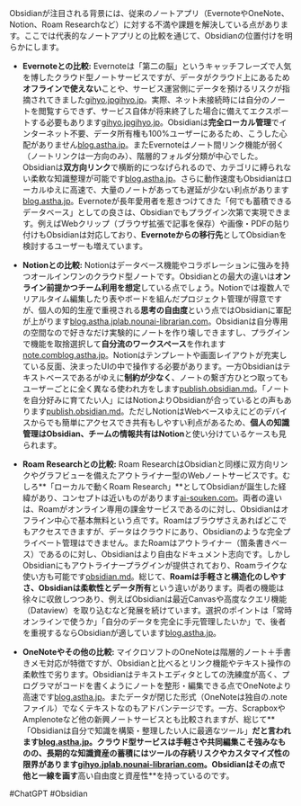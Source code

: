 
Obsidianが注目される背景には、従来のノートアプリ（EvernoteやOneNote、Notion、Roam Researchなど）に対する不満や課題を解決している点があります。ここでは代表的なノートアプリとの比較を通じて、Obsidianの位置付けを明らかにします。

- **Evernoteとの比較:** Evernoteは「第二の脳」というキャッチフレーズで人気を博したクラウド型ノートサービスですが、データがクラウド上にあるため**オフラインで使えない**ことや、サービス運営側にデータを預けるリスクが指摘されてきました[gihyo.jp](https://gihyo.jp/article/2022/11/obsidian-01#:~:text=%E5%80%8B%E4%BA%BA%E7%9A%84%E3%81%AA%E3%83%8E%E3%83%BC%E3%83%88%E3%82%92%E4%BD%9C%E6%88%90%E3%81%99%E3%82%8B%E3%81%A8%E3%81%8D%E3%80%81%E7%B4%99%E3%81%AE%E3%83%8E%E3%83%BC%E3%83%88%E3%81%AB%E6%89%8B%E6%9B%B8%E3%81%8D%E3%81%A7%E6%9B%B8%E3%81%84%E3%81%A6%E3%81%84%E3%82%8B%E4%BA%BA%E3%82%82%E3%81%84%E3%81%BE%E3%81%99%E3%81%8C%E3%80%81%E6%9C%80%E8%BF%91%E3%81%A7%E3%81%AF%E3%80%8C%E3%83%8E%E3%83%BC%E3%83%88%E3%82%A2%E3%83%97%E3%83%AA%E3%80%8D%E3%82%92%E4%BD%BF%E3%81%86%E4%BA%BA%E3%81%8C%E5%A2%97%E3%81%88%E3%81%A6%E3%81%84%E3%81%BE%E3%81%99%E3%80%82Android%E3%82%84iOS%E3%81%AA%E3%81%A9%E3%81%AB%E6%90%AD%E8%BC%89%E3%81%95%E3%82%8C%E3%81%A6%20%E3%81%84%E3%82%8B%E3%83%A1%E3%83%A2%E3%82%A2%E3%83%97%E3%83%AA%E3%82%82%E3%81%82%E3%82%8A%E3%81%BE%E3%81%99%E3%81%8C%E3%80%81%E5%85%88%E3%81%BB%E3%81%A9%E8%A8%80%E5%8F%8A%E3%81%97%E3%81%9FEvernote%E4%BB%A5%E5%A4%96%E3%81%AB%E3%82%82%E3%80%81Notion%E3%82%84OneNote%E3%80%81Scrapbox%E3%80%81Google%20Keep%E3%81%AA%E3%81%A9%E3%80%81%E3%82%AF%E3%83%A9%E3%82%A6%E3%83%89%E3%81%AB%E3%83%87%E3%83%BC%E3%82%BF%E3%82%92%E4%BF%9D%E5%AD%98%E3%81%99%E3%82%8B%E3%83%8E%E3%83%BC%E3%83%88%E3%82%A2%E3%83%97%E3%83%AA%E3%81%8C%E3%81%82%E3%82%8A%E3%81%BE%E3%81%99%E3%80%82)[gihyo.jp](https://gihyo.jp/article/2022/11/obsidian-01#:~:text=%E3%81%95%E3%82%89%E3%81%AB%E3%80%81%E3%82%B5%E3%83%BC%E3%83%93%E3%82%B9%E3%81%9D%E3%81%AE%E3%82%82%E3%81%AE%E3%81%8C%E7%B5%82%E4%BA%86%E3%81%99%E3%82%8B%E5%8F%AF%E8%83%BD%E6%80%A7%E3%82%82%E3%81%82%E3%82%8A%E3%81%BE%E3%81%99%E3%80%82%E3%80%8C%E2%81%A0Evernote%E3%81%8C%E8%B2%B7%E5%8F%8E%E3%81%95%E3%82%8C%E3%82%8B%E3%80%8D%E3%81%A8%E3%81%84%E3%81%86%E5%A0%B1%E9%81%93%E3%81%8C%E3%81%82%E3%82%8A%E3%81%BE%E3%81%97%E3%81%9F%E3%81%8C%E3%80%81%E7%8F%BE%E6%99%82%E7%82%B9%E3%81%A7%E3%81%AF%E5%95%8F%E9%A1%8C%E3%81%AA%E3%81%8F%E3%81%A6%E3%82%82%E3%80%81%E3%83%A9%E3%82%A4%E3%83%90%E3%83%AB%E3%81%AE%E7%99%BB%E5%A0%B4%E3%81%AB%E3%82%88%E3%81%A3%E3%81%A6%E5%88%A9%20%E7%94%A8%E8%80%85%E3%81%8C%E6%B8%9B%E5%B0%91%E3%81%97%E3%80%81%E3%82%B5%E3%83%BC%E3%83%93%E3%82%B9%E3%81%AE%E9%81%8B%E5%96%B6%E3%81%8C%E6%88%90%E3%82%8A%E7%AB%8B%E3%81%9F%E3%81%AA%E3%81%8F%E3%81%AA%E3%82%8B%E3%81%93%E3%81%A8%E3%82%82%E3%81%82%E3%82%8B%E3%81%AE%E3%81%A7%E3%81%99%E3%80%82%E5%A4%9A%E3%81%8F%E3%81%AE%E3%82%B5%E3%83%BC%E3%83%93%E3%82%B9%E3%81%A7%E3%81%AF%E3%80%81%E3%83%87%E3%83%BC%E3%82%BF%E3%82%92%E3%82%A8%E3%82%AF%E3%82%B9%E3%83%9D%E3%83%BC%E3%83%88%E3%81%99%E3%82%8B%E6%A9%9F%E8%83%BD%E3%82%92%E6%8F%90%E4%BE%9B%E3%81%97%E3%81%A6%E3%81%84%E3%81%BE%E3%81%99%E3%81%8C%E3%80%81%E3%82%A8%E3%82%AF%E3%82%B9%E3%83%9D%E3%83%BC%E3%83%88%E3%81%97%E3%81%9F%E3%83%87%E3%83%BC%E3%82%BF%E3%82%92%E4%BB%96%E3%81%AE%20%E3%82%B5%E3%83%BC%E3%83%93%E3%82%B9%E3%81%A7%E3%81%9D%E3%81%AE%E3%81%BE%E3%81%BE%E4%BD%BF%E3%81%88%E3%82%8B%E3%81%A8%E3%81%AF%E9%99%90%E3%82%8A%E3%81%BE%E3%81%9B%E3%82%93%E3%80%82%E8%87%AA%E5%88%86%E3%81%AE%E3%83%8E%E3%83%BC%E3%83%88%E3%81%AA%E3%81%AE%E3%81%AB%E3%80%81%E3%81%9D%E3%81%AE%E3%83%8E%E3%83%BC%E3%83%88%E3%81%8C%E9%96%B2%E8%A6%A7%E3%81%A7%E3%81%8D%E3%81%AA%E3%81%8F%E3%81%AA%E3%82%8B%E5%8F%AF%E8%83%BD%E6%80%A7%E3%81%8C%E3%81%82%E3%82%8B%E3%81%AE%E3%81%A7%E3%81%99%E3%80%82)。実際、ネット未接続時には自分のノートを閲覧すらできず、サービス自体が将来終了した場合に備えてエクスポートする必要もあります[gihyo.jp](https://gihyo.jp/article/2022/11/obsidian-01#:~:text=%E3%82%AF%E3%83%A9%E3%82%A6%E3%83%89%E4%B8%8A%E3%81%AB%E3%83%87%E3%83%BC%E3%82%BF%E3%81%8C%E3%81%82%E3%82%8B%E3%81%A8%E3%80%81%E3%82%A4%E3%83%B3%E3%82%BF%E3%83%BC%E3%83%8D%E3%83%83%E3%83%88%E3%81%AB%E3%82%A2%E3%82%AF%E3%82%BB%E3%82%B9%E3%81%A7%E3%81%8D%E3%82%8C%E3%81%B0%E3%81%A9%E3%81%93%E3%81%8B%E3%82%89%E3%81%A7%E3%82%82%E4%BD%BF%E3%81%88%E3%82%8B%E3%81%9F%E3%82%81%E3%80%81%E8%A4%87%E6%95%B0%E3%81%AE%E3%83%91%E3%82%BD%E3%82%B3%E3%83%B3%E3%82%84%E3%82%B9%E3%83%9E%E3%83%BC%E3%83%88%E3%83%95%E3%82%A9%E3%83%B3%E3%81%A7%E3%82%82%E5%90%8C%E3%81%98%E3%83%87%E3%83%BC%E3%82%BF%E3%81%AB%E3%82%A2%E3%82%AF%E3%82%BB%E3%82%B9%E3%81%A7%E3%81%8D%E3%81%A6%E4%BE%BF%E5%88%A9%E3%81%A7%E3%81%99%E3%80%82%E4%B8%80%E6%96%B9%E3%81%A7%20%E3%80%81%E3%81%93%E3%82%8C%E3%81%AF%E3%83%87%E3%83%A1%E3%83%AA%E3%83%83%E3%83%88%E3%81%AB%E3%82%82%E3%81%AA%E3%82%8A%E3%81%BE%E3%81%99%E3%80%82)[gihyo.jp](https://gihyo.jp/article/2022/11/obsidian-01#:~:text=%E3%81%95%E3%82%89%E3%81%AB%E3%80%81%E3%82%B5%E3%83%BC%E3%83%93%E3%82%B9%E3%81%9D%E3%81%AE%E3%82%82%E3%81%AE%E3%81%8C%E7%B5%82%E4%BA%86%E3%81%99%E3%82%8B%E5%8F%AF%E8%83%BD%E6%80%A7%E3%82%82%E3%81%82%E3%82%8A%E3%81%BE%E3%81%99%E3%80%82%E3%80%8C%E2%81%A0Evernote%E3%81%8C%E8%B2%B7%E5%8F%8E%E3%81%95%E3%82%8C%E3%82%8B%E3%80%8D%E3%81%A8%E3%81%84%E3%81%86%E5%A0%B1%E9%81%93%E3%81%8C%E3%81%82%E3%82%8A%E3%81%BE%E3%81%97%E3%81%9F%E3%81%8C%E3%80%81%E7%8F%BE%E6%99%82%E7%82%B9%E3%81%A7%E3%81%AF%E5%95%8F%E9%A1%8C%E3%81%AA%E3%81%8F%E3%81%A6%E3%82%82%E3%80%81%E3%83%A9%E3%82%A4%E3%83%90%E3%83%AB%E3%81%AE%E7%99%BB%E5%A0%B4%E3%81%AB%E3%82%88%E3%81%A3%E3%81%A6%E5%88%A9%20%E7%94%A8%E8%80%85%E3%81%8C%E6%B8%9B%E5%B0%91%E3%81%97%E3%80%81%E3%82%B5%E3%83%BC%E3%83%93%E3%82%B9%E3%81%AE%E9%81%8B%E5%96%B6%E3%81%8C%E6%88%90%E3%82%8A%E7%AB%8B%E3%81%9F%E3%81%AA%E3%81%8F%E3%81%AA%E3%82%8B%E3%81%93%E3%81%A8%E3%82%82%E3%81%82%E3%82%8B%E3%81%AE%E3%81%A7%E3%81%99%E3%80%82%E5%A4%9A%E3%81%8F%E3%81%AE%E3%82%B5%E3%83%BC%E3%83%93%E3%82%B9%E3%81%A7%E3%81%AF%E3%80%81%E3%83%87%E3%83%BC%E3%82%BF%E3%82%92%E3%82%A8%E3%82%AF%E3%82%B9%E3%83%9D%E3%83%BC%E3%83%88%E3%81%99%E3%82%8B%E6%A9%9F%E8%83%BD%E3%82%92%E6%8F%90%E4%BE%9B%E3%81%97%E3%81%A6%E3%81%84%E3%81%BE%E3%81%99%E3%81%8C%E3%80%81%E3%82%A8%E3%82%AF%E3%82%B9%E3%83%9D%E3%83%BC%E3%83%88%E3%81%97%E3%81%9F%E3%83%87%E3%83%BC%E3%82%BF%E3%82%92%E4%BB%96%E3%81%AE%20%E3%82%B5%E3%83%BC%E3%83%93%E3%82%B9%E3%81%A7%E3%81%9D%E3%81%AE%E3%81%BE%E3%81%BE%E4%BD%BF%E3%81%88%E3%82%8B%E3%81%A8%E3%81%AF%E9%99%90%E3%82%8A%E3%81%BE%E3%81%9B%E3%82%93%E3%80%82%E8%87%AA%E5%88%86%E3%81%AE%E3%83%8E%E3%83%BC%E3%83%88%E3%81%AA%E3%81%AE%E3%81%AB%E3%80%81%E3%81%9D%E3%81%AE%E3%83%8E%E3%83%BC%E3%83%88%E3%81%8C%E9%96%B2%E8%A6%A7%E3%81%A7%E3%81%8D%E3%81%AA%E3%81%8F%E3%81%AA%E3%82%8B%E5%8F%AF%E8%83%BD%E6%80%A7%E3%81%8C%E3%81%82%E3%82%8B%E3%81%AE%E3%81%A7%E3%81%99%E3%80%82)。Obsidianは**完全ローカル管理**でインターネット不要、データ所有権も100%ユーザーにあるため、こうした心配がありません[blog.astha.jp](https://blog.astha.jp/post-3917/#:~:text=A4%3A%20Obsidian%E3%81%AF%E4%BB%A5%E4%B8%8B%E3%81%AE%E7%82%B9%E3%81%A7%E4%BB%96%E3%81%AE%E3%83%A1%E3%83%A2%E3%82%A2%E3%83%97%E3%83%AA%E3%81%A8%E7%95%B0%E3%81%AA%E3%82%8A%E3%81%BE%E3%81%99%E3%80%82)。またEvernoteはノート間リンク機能が弱く（ノートリンクは一方向のみ）、階層的フォルダ分類が中心でした。Obsidianは**双方向リンク**で横断的につなげられるので、カテゴリに縛られない柔軟な知識整理が可能です[blog.astha.jp](https://blog.astha.jp/post-3917/#:~:text=%2A%20%E5%AE%8C%E5%85%A8%E3%83%AD%E3%83%BC%E3%82%AB%E3%83%AB%E7%AE%A1%E7%90%86%3A%20%E3%82%A4%E3%83%B3%E3%82%BF%E3%83%BC%E3%83%8D%E3%83%83%E3%83%88%E6%8E%A5%E7%B6%9A%E3%81%AA%E3%81%97%E3%81%A7%E4%BD%BF%E7%94%A8%E3%81%A7%E3%81%8D%E3%80%81%E3%83%87%E3%83%BC%E3%82%BF%E3%81%AE%E6%89%80%E6%9C%89%E6%A8%A9%E3%81%AF100,%E6%8B%A1%E5%BC%B5%E6%80%A7%E3%81%AE%E9%AB%98%E3%81%95%3A%20%E3%83%97%E3%83%A9%E3%82%B0%E3%82%A4%E3%83%B3%E3%82%92%E6%B4%BB%E7%94%A8%E3%81%99%E3%82%8B%E3%81%93%E3%81%A8%E3%81%A7%E3%80%81%E8%87%AA%E5%88%86%E5%A5%BD%E3%81%BF%E3%81%AB%E3%82%AB%E3%82%B9%E3%82%BF%E3%83%9E%E3%82%A4%E3%82%BA%E5%8F%AF%E8%83%BD%E3%80%82)。さらに動作速度もObsidianはローカルゆえに高速で、大量のノートがあっても遅延が少ない利点があります[blog.astha.jp](https://blog.astha.jp/post-3917/#:~:text=A4%3A%20Obsidian%E3%81%AF%E4%BB%A5%E4%B8%8B%E3%81%AE%E7%82%B9%E3%81%A7%E4%BB%96%E3%81%AE%E3%83%A1%E3%83%A2%E3%82%A2%E3%83%97%E3%83%AA%E3%81%A8%E7%95%B0%E3%81%AA%E3%82%8A%E3%81%BE%E3%81%99%E3%80%82)。Evernoteが長年愛用者を惹きつけてきた「何でも蓄積できるデータベース」としての良さは、Obsidianでもプラグイン次第で実現できます。例えばWebクリップ（ブラウザ拡張で記事を保存）や画像・PDFの貼り付けもObsidianは対応しており、**Evernoteからの移行先**としてObsidianを検討するユーザーも増えています。
    
- **Notionとの比較:** Notionはデータベース機能やコラボレーションに強みを持つオールインワンのクラウド型ノートです。Obsidianとの最大の違いは**オンライン前提かつチーム利用を想定**している点でしょう。Notionでは複数人でリアルタイム編集したり表やボードを組んだプロジェクト管理が得意ですが、個人の知的生産で重視される**思考の自由度**という点ではObsidianに軍配が上がります[blog.astha.jp](https://blog.astha.jp/post-3917/#:~:text=A4%3A%20Obsidian%E3%81%AF%E4%BB%A5%E4%B8%8B%E3%81%AE%E7%82%B9%E3%81%A7%E4%BB%96%E3%81%AE%E3%83%A1%E3%83%A2%E3%82%A2%E3%83%97%E3%83%AA%E3%81%A8%E7%95%B0%E3%81%AA%E3%82%8A%E3%81%BE%E3%81%99%E3%80%82)[lab.nounai-librarian.com](https://lab.nounai-librarian.com/obsidian1/#:~:text=%E7%A0%94%E7%A9%B6%E6%B4%BB%E5%8B%95%E3%81%A7%E3%81%AF%E8%86%A8%E5%A4%A7%E3%81%AA%E6%83%85%E5%A0%B1%E3%82%92%E6%95%B4%E7%90%86%E3%81%97%E3%80%81%E3%82%A2%E3%82%A4%E3%83%87%E3%82%A3%E3%82%A2%E3%82%92%E6%A7%8B%E9%80%A0%E5%8C%96%E3%81%97%E3%80%81%E9%95%B7%E6%9C%9F%E3%81%AB%E3%82%8F%E3%81%9F%E3%81%A3%E3%81%A6%E7%9F%A5%E8%AD%98%E3%82%92%E8%93%84%E7%A9%8D%E3%81%97%E3%81%A6%E3%81%84%E3%81%8F%E5%BF%85%E8%A6%81%E3%81%8C%E3%81%82%E3%82%8A%E3%81%BE%E3%81%99%E3%80%82%E3%81%93%E3%82%8C%E3%81%BE%E3%81%A7%E7%A7%81%E3%81%AFEvernote%E3%82%84Notion%E3%81%AA%E3%81%A9%E3%82%92%E4%BD%BF%E3%81%A3%E3%81%A6%E3%81%8D%E3%81%BE%20%E3%81%97%E3%81%9F%E3%81%8C%E3%80%81%E3%82%A4%E3%83%B3%E3%82%BF%E3%83%BC%E3%83%8D%E3%83%83%E3%83%88%E4%B8%8A%E3%81%A7%E4%BD%BF%E3%81%86%E3%82%A2%E3%83%97%E3%83%AA%E3%81%AF%E3%83%87%E3%83%BC%E3%82%BF%E9%87%8F%E3%81%8C%E5%A2%97%E3%81%88%E3%82%8B%E3%81%A8%E3%81%A9%E3%81%86%E3%81%97%E3%81%A6%E3%82%82%E5%87%A6%E7%90%86%E9%80%9F%E5%BA%A6%E3%81%AB%E9%99%90%E7%95%8C%E3%81%8C%E3%81%82%E3%82%8A%E3%81%BE%E3%81%99%E3%81%97%E3%80%81%E9%95%B7%E6%9C%9F%E3%81%AB%E3%82%8F%E3%81%9F%E3%82%8B%E3%81%A8%E3%82%B5%E3%83%BC%E3%83%93%E3%82%B9%E7%B5%82%E4%BA%86%E3%81%A8%E3%81%84%E3%81%86%E3%83%AA%E3%82%B9%E3%82%AF%E3%81%8C%E3%81%82%E3%82%8A%E3%81%BE%E3%81%99%E3%80%82%E3%81%93%E3%82%8C%E3%82%89%E3%81%AE%E3%83%AA%E3%82%B9%E3%82%AF%E3%81%8C%20%E5%9B%9E%E9%81%BF%E3%81%A7%E3%81%8D%E3%82%8BObsidian%E3%81%AF%E3%82%AA%E3%82%B9%E3%82%B9%E3%83%A1%E3%81%A7%E3%81%99%E3%80%82)。Obsidianは自分専用の空間なので好きなだけ実験的にノートを作り壊しできますし、プラグインで機能を取捨選択して**自分流のワークスペース**を作れます[note.com](https://note.com/iam_shin/n/n959971289c9d#:~:text=Obsidian%E3%81%AF%E5%BC%B7%E5%8A%9B%E3%81%AA%E3%83%8E%E3%83%BC%E3%83%88%E3%82%A2%E3%83%97%E3%83%AA%E3%81%A7%E3%81%99%E3%81%8C%E3%80%81%E3%81%9D%E3%81%AE%E7%9C%9F%E4%BE%A1%E3%81%AF%E3%82%B3%E3%83%9F%E3%83%A5%E3%83%8B%E3%83%86%E3%82%A3%E8%A3%BD%E3%81%AE%E3%83%97%E3%83%A9%E3%82%B0%E3%82%A4%E3%83%B3%E3%82%92%E6%B4%BB%E7%94%A8%E3%81%99%E3%82%8B%E3%81%93%E3%81%A8%E3%81%A7%E7%99%BA%E6%8F%AE%E3%81%95%E3%82%8C%E3%81%BE%E3%81%99%E3%80%82%E3%83%97%E3%83%A9%E3%82%B0%E3%82%A4%E3%83%B3%E3%82%92%E8%BF%BD%E5%8A%A0%E3%81%99%E3%82%8B%E3%81%A8%E3%80%81Obsidian%E3%81%8C%E3%81%BE%E3%82%8B%E3%81%A7%E8%87%AA%20%E5%88%86%E5%B0%82%E7%94%A8%E3%81%AE%E7%9F%A5%E8%AD%98%E3%83%87%E3%83%BC%E3%82%BF%E3%83%99%E3%83%BC%E3%82%B9%E3%82%84%E4%BD%9C%E6%A5%AD%E7%92%B0%E5%A2%83%E3%81%AE%E3%82%88%E3%81%86%E3%81%AB%E9%80%B2%E5%8C%96%E3%81%97%E3%80%81%E3%83%8E%E3%83%BC%E3%83%88%E4%BD%9C%E6%88%90%E3%81%8C%E3%81%BE%E3%81%99%E3%81%BE%E3%81%99%E4%BE%BF%E5%88%A9%E3%81%A7%E6%A5%BD%E3%81%97%E3%81%8F%E3%81%AA%E3%82%8A%E3%81%BE%E3%81%99%E3%80%82%E3%81%A8%E3%81%AF%E3%81%84%E3%81%88%E3%80%81%E3%81%9F%E3%81%8F%E3%81%95%E3%82%93%E3%81%82%E3%82%8B%E3%83%97%E3%83%A9%E3%82%B0%E3%82%A4%E3%83%B3%E3%81%AE%E4%B8%AD%E3%81%8B%E3%82%89%E4%BD%95%E3%82%92%E5%B0%8E%E5%85%A5%E3%81%99%E3%82%8C%E3%81%B0%E8%89%AF%E3%81%84%E3%81%AE%E3%81%8B%E3%80%81%E5%88%9D%E5%BF%83%20%E8%80%85%E3%81%AE%E6%96%B9%E3%81%AB%E3%81%AF%E6%82%A9%E3%81%BE%E3%81%97%E3%81%84%E3%81%A7%E3%81%99%E3%82%88%E3%81%AD%E3%80%82)[blog.astha.jp](https://blog.astha.jp/post-3917/#:~:text=,%E3%83%97%E3%83%A9%E3%82%B0%E3%82%A4%E3%83%B3%E3%82%92%E6%B4%BB%E7%94%A8%E3%81%99%E3%82%8B%E3%81%93%E3%81%A8%E3%81%A7%E3%80%81%E8%87%AA%E5%88%86%E5%A5%BD%E3%81%BF%E3%81%AB%E3%82%AB%E3%82%B9%E3%82%BF%E3%83%9E%E3%82%A4%E3%82%BA%E5%8F%AF%E8%83%BD%E3%80%82)。Notionはテンプレートや画面レイアウトが充実している反面、決まったUIの中で操作する必要があります。一方Obsidianはテキストベースであるがゆえに**制約が少なく**、ノートの繋ぎ方ひとつ取ってもユーザーごとに全く異なる使われ方をします[publish.obsidian.md](https://publish.obsidian.md/ipadworkers/ipad/app_obsidian#:~:text=%E7%92%B0%E5%A2%83%E3%81%A8%E3%80%81%E3%82%A8%E3%83%87%E3%82%A3%E3%82%BF%E3%81%A8%E3%81%97%E3%81%A6%E3%81%AE%E4%BD%BF%E3%81%84%E3%82%84%E3%81%99%E3%81%95%E3%80%81%E3%81%9D%E3%81%97%E3%81%A6%E3%83%AA%E3%83%B3%E3%82%AF%E3%81%AB%E3%82%88%E3%82%8B%E3%83%95%E3%82%A1%E3%82%A4%E3%83%AB%E7%AE%A1%E7%90%86%E3%81%AE%E4%BE%BF%E5%88%A9%E3%81%95%E3%81%A7%E3%81%99%E3%80%82%20,Obsidian%E3%81%AE%E4%BD%BF%E3%81%84%E6%96%B9%E3%82%92%E3%82%82%E3%81%A3%E3%81%A8%E7%9F%A5%E3%82%8A%E3%81%9F%E3%81%84%E3%81%AA%E3%82%89)。「ノートを自分好みに育てたい人」にはNotionよりObsidianが合っているとの声もあります[publish.obsidian.md](https://publish.obsidian.md/ipadworkers/ipad/app_obsidian#:~:text=%21,Obsidian%E3%81%AE%E4%BD%BF%E3%81%84%E6%96%B9%E3%82%92%E3%82%82%E3%81%A3%E3%81%A8%E7%9F%A5%E3%82%8A%E3%81%9F%E3%81%84%E3%81%AA%E3%82%89)。ただしNotionはWebベースゆえにどのデバイスからでも簡単にアクセスでき共有もしやすい利点があるため、**個人の知識管理はObsidian、チームの情報共有はNotion**と使い分けているケースも見られます。
    
- **Roam Researchとの比較:** Roam ResearchはObsidianと同様に双方向リンクやグラフビューを備えたアウトライナー型のWebノートサービスです。むしろ**「ローカルで動くRoam Research」**としてObsidianが誕生した経緯があり、コンセプトは近いものがあります[ai-souken.com](https://www.ai-souken.com/article/what-is-obsidian#:~:text=1)。両者の違いは、Roamがオンライン専用の課金サービスであるのに対し、Obsidianはオフライン中心で基本無料という点です。Roamはブラウザさえあればどこでもアクセスできますが、データはクラウドにあり、Obsidianのような完全プライベート管理はできません。またRoamはアウトライナー（箇条書きベース）であるのに対し、Obsidianはより自由なドキュメント志向です。しかしObsidianにもアウトライナープラグインが提供されており、Roamライクな使い方も可能です[obsidian.md](https://obsidian.md/#:~:text=Dataview%20by%20Michael%20Brenan)。総じて、**Roamは手軽さと構造化のしやすさ、Obsidianは柔軟性とデータ所有**という違いがあります。両者の機能は徐々に収斂しつつあり、例えばObsidianは最近Canvasや高度なクエリ機能（Dataview）を取り込むなど発展を続けています。選択のポイントは「常時オンラインで使うか」「自分のデータを完全に手元管理したいか」で、後者を重視するならObsidianが適しています[blog.astha.jp](https://blog.astha.jp/post-3917/#:~:text=A4%3A%20Obsidian%E3%81%AF%E4%BB%A5%E4%B8%8B%E3%81%AE%E7%82%B9%E3%81%A7%E4%BB%96%E3%81%AE%E3%83%A1%E3%83%A2%E3%82%A2%E3%83%97%E3%83%AA%E3%81%A8%E7%95%B0%E3%81%AA%E3%82%8A%E3%81%BE%E3%81%99%E3%80%82)。
    
- **OneNoteやその他の比較:** マイクロソフトのOneNoteは階層的ノート＋手書きメモ対応が特徴ですが、Obsidianと比べるとリンク機能やテキスト操作の柔軟性で劣ります。Obsidianはテキストエディタとしての洗練度が高く、プログラマがコードを書くようにノートを整形・編集できる点でOneNoteより高速です[blog.astha.jp](https://blog.astha.jp/post-3917/#:~:text=%2A%20%E5%AE%8C%E5%85%A8%E3%83%AD%E3%83%BC%E3%82%AB%E3%83%AB%E7%AE%A1%E7%90%86%3A%20%E3%82%A4%E3%83%B3%E3%82%BF%E3%83%BC%E3%83%8D%E3%83%83%E3%83%88%E6%8E%A5%E7%B6%9A%E3%81%AA%E3%81%97%E3%81%A7%E4%BD%BF%E7%94%A8%E3%81%A7%E3%81%8D%E3%80%81%E3%83%87%E3%83%BC%E3%82%BF%E3%81%AE%E6%89%80%E6%9C%89%E6%A8%A9%E3%81%AF100,%E6%8B%A1%E5%BC%B5%E6%80%A7%E3%81%AE%E9%AB%98%E3%81%95%3A%20%E3%83%97%E3%83%A9%E3%82%B0%E3%82%A4%E3%83%B3%E3%82%92%E6%B4%BB%E7%94%A8%E3%81%99%E3%82%8B%E3%81%93%E3%81%A8%E3%81%A7%E3%80%81%E8%87%AA%E5%88%86%E5%A5%BD%E3%81%BF%E3%81%AB%E3%82%AB%E3%82%B9%E3%82%BF%E3%83%9E%E3%82%A4%E3%82%BA%E5%8F%AF%E8%83%BD%E3%80%82)。またデータが閉じた形式（OneNoteは独自の.noteファイル）でなくテキストなのもアドバンテージです。一方、ScrapboxやAmplenoteなど他の新興ノートサービスとも比較されますが、総じて**「Obsidianは自分で知識を構築・整理したい人に最適なツール」**だと言われます[blog.astha.jp](https://blog.astha.jp/post-3917/#:~:text=,%E3%83%97%E3%83%A9%E3%82%B0%E3%82%A4%E3%83%B3%E3%82%92%E6%B4%BB%E7%94%A8%E3%81%99%E3%82%8B%E3%81%93%E3%81%A8%E3%81%A7%E3%80%81%E8%87%AA%E5%88%86%E5%A5%BD%E3%81%BF%E3%81%AB%E3%82%AB%E3%82%B9%E3%82%BF%E3%83%9E%E3%82%A4%E3%82%BA%E5%8F%AF%E8%83%BD%E3%80%82)。クラウド型サービスは手軽さや共同編集こそ強みなものの、長期的な知識資産の蓄積にはツールの存続リスクやカスタマイズ性の限界があります[gihyo.jp](https://gihyo.jp/article/2022/11/obsidian-01#:~:text=%E3%81%95%E3%82%89%E3%81%AB%E3%80%81%E3%82%B5%E3%83%BC%E3%83%93%E3%82%B9%E3%81%9D%E3%81%AE%E3%82%82%E3%81%AE%E3%81%8C%E7%B5%82%E4%BA%86%E3%81%99%E3%82%8B%E5%8F%AF%E8%83%BD%E6%80%A7%E3%82%82%E3%81%82%E3%82%8A%E3%81%BE%E3%81%99%E3%80%82%E3%80%8C%E2%81%A0Evernote%E3%81%8C%E8%B2%B7%E5%8F%8E%E3%81%95%E3%82%8C%E3%82%8B%E3%80%8D%E3%81%A8%E3%81%84%E3%81%86%E5%A0%B1%E9%81%93%E3%81%8C%E3%81%82%E3%82%8A%E3%81%BE%E3%81%97%E3%81%9F%E3%81%8C%E3%80%81%E7%8F%BE%E6%99%82%E7%82%B9%E3%81%A7%E3%81%AF%E5%95%8F%E9%A1%8C%E3%81%AA%E3%81%8F%E3%81%A6%E3%82%82%E3%80%81%E3%83%A9%E3%82%A4%E3%83%90%E3%83%AB%E3%81%AE%E7%99%BB%E5%A0%B4%E3%81%AB%E3%82%88%E3%81%A3%E3%81%A6%E5%88%A9%20%E7%94%A8%E8%80%85%E3%81%8C%E6%B8%9B%E5%B0%91%E3%81%97%E3%80%81%E3%82%B5%E3%83%BC%E3%83%93%E3%82%B9%E3%81%AE%E9%81%8B%E5%96%B6%E3%81%8C%E6%88%90%E3%82%8A%E7%AB%8B%E3%81%9F%E3%81%AA%E3%81%8F%E3%81%AA%E3%82%8B%E3%81%93%E3%81%A8%E3%82%82%E3%81%82%E3%82%8B%E3%81%AE%E3%81%A7%E3%81%99%E3%80%82%E5%A4%9A%E3%81%8F%E3%81%AE%E3%82%B5%E3%83%BC%E3%83%93%E3%82%B9%E3%81%A7%E3%81%AF%E3%80%81%E3%83%87%E3%83%BC%E3%82%BF%E3%82%92%E3%82%A8%E3%82%AF%E3%82%B9%E3%83%9D%E3%83%BC%E3%83%88%E3%81%99%E3%82%8B%E6%A9%9F%E8%83%BD%E3%82%92%E6%8F%90%E4%BE%9B%E3%81%97%E3%81%A6%E3%81%84%E3%81%BE%E3%81%99%E3%81%8C%E3%80%81%E3%82%A8%E3%82%AF%E3%82%B9%E3%83%9D%E3%83%BC%E3%83%88%E3%81%97%E3%81%9F%E3%83%87%E3%83%BC%E3%82%BF%E3%82%92%E4%BB%96%E3%81%AE%20%E3%82%B5%E3%83%BC%E3%83%93%E3%82%B9%E3%81%A7%E3%81%9D%E3%81%AE%E3%81%BE%E3%81%BE%E4%BD%BF%E3%81%88%E3%82%8B%E3%81%A8%E3%81%AF%E9%99%90%E3%82%8A%E3%81%BE%E3%81%9B%E3%82%93%E3%80%82%E8%87%AA%E5%88%86%E3%81%AE%E3%83%8E%E3%83%BC%E3%83%88%E3%81%AA%E3%81%AE%E3%81%AB%E3%80%81%E3%81%9D%E3%81%AE%E3%83%8E%E3%83%BC%E3%83%88%E3%81%8C%E9%96%B2%E8%A6%A7%E3%81%A7%E3%81%8D%E3%81%AA%E3%81%8F%E3%81%AA%E3%82%8B%E5%8F%AF%E8%83%BD%E6%80%A7%E3%81%8C%E3%81%82%E3%82%8B%E3%81%AE%E3%81%A7%E3%81%99%E3%80%82)[lab.nounai-librarian.com](https://lab.nounai-librarian.com/obsidian1/#:~:text=%E7%A0%94%E7%A9%B6%E6%B4%BB%E5%8B%95%E3%81%A7%E3%81%AF%E8%86%A8%E5%A4%A7%E3%81%AA%E6%83%85%E5%A0%B1%E3%82%92%E6%95%B4%E7%90%86%E3%81%97%E3%80%81%E3%82%A2%E3%82%A4%E3%83%87%E3%82%A3%E3%82%A2%E3%82%92%E6%A7%8B%E9%80%A0%E5%8C%96%E3%81%97%E3%80%81%E9%95%B7%E6%9C%9F%E3%81%AB%E3%82%8F%E3%81%9F%E3%81%A3%E3%81%A6%E7%9F%A5%E8%AD%98%E3%82%92%E8%93%84%E7%A9%8D%E3%81%97%E3%81%A6%E3%81%84%E3%81%8F%E5%BF%85%E8%A6%81%E3%81%8C%E3%81%82%E3%82%8A%E3%81%BE%E3%81%99%E3%80%82%E3%81%93%E3%82%8C%E3%81%BE%E3%81%A7%E7%A7%81%E3%81%AFEvernote%E3%82%84Notion%E3%81%AA%E3%81%A9%E3%82%92%E4%BD%BF%E3%81%A3%E3%81%A6%E3%81%8D%E3%81%BE%20%E3%81%97%E3%81%9F%E3%81%8C%E3%80%81%E3%82%A4%E3%83%B3%E3%82%BF%E3%83%BC%E3%83%8D%E3%83%83%E3%83%88%E4%B8%8A%E3%81%A7%E4%BD%BF%E3%81%86%E3%82%A2%E3%83%97%E3%83%AA%E3%81%AF%E3%83%87%E3%83%BC%E3%82%BF%E9%87%8F%E3%81%8C%E5%A2%97%E3%81%88%E3%82%8B%E3%81%A8%E3%81%A9%E3%81%86%E3%81%97%E3%81%A6%E3%82%82%E5%87%A6%E7%90%86%E9%80%9F%E5%BA%A6%E3%81%AB%E9%99%90%E7%95%8C%E3%81%8C%E3%81%82%E3%82%8A%E3%81%BE%E3%81%99%E3%81%97%E3%80%81%E9%95%B7%E6%9C%9F%E3%81%AB%E3%82%8F%E3%81%9F%E3%82%8B%E3%81%A8%E3%82%B5%E3%83%BC%E3%83%93%E3%82%B9%E7%B5%82%E4%BA%86%E3%81%A8%E3%81%84%E3%81%86%E3%83%AA%E3%82%B9%E3%82%AF%E3%81%8C%E3%81%82%E3%82%8A%E3%81%BE%E3%81%99%E3%80%82%E3%81%93%E3%82%8C%E3%82%89%E3%81%AE%E3%83%AA%E3%82%B9%E3%82%AF%E3%81%8C%20%E5%9B%9E%E9%81%BF%E3%81%A7%E3%81%8D%E3%82%8BObsidian%E3%81%AF%E3%82%AA%E3%82%B9%E3%82%B9%E3%83%A1%E3%81%A7%E3%81%99%E3%80%82)。Obsidianはその点で他と一線を画す**高い自由度と資産性**を持っているのです。

#ChatGPT #Obsidian 